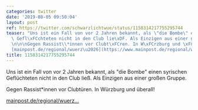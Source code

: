 ```yaml
---
categories: twitter
date: '2019-08-05 09:50:04'
layout: post
ref: https://twitter.com/schwarzlichtwue/status/1158314217755295744
teaser: "Uns ist ein Fall von vor 2 Jahren bekannt, als \"die Bombe\" einen syrischen\
  \ Gefl\xFCchteten nicht in den Club lie\xDF. Als Einzigen aus einer gro\xDFen Gruppe.\n\
  \n\n\nGegen Rassist\\*innen vor Clubt\xFCren. In W\xFCrzburg und \xFCberall!\n\n\
  [mainpost.de/regional/wuerz\u2026](https://www.mainpost.de/regional/wuerzburg/Hat-ein-Wuerzburger-Club-zwei-Dunkelhaeutige-abgewiesen;art735,10288850)"
title: 1158314217755295744
---
```

Uns ist ein Fall von vor 2 Jahren bekannt, als "die Bombe" einen syrischen Geflüchteten nicht in den Club ließ. Als Einzigen aus einer großen Gruppe.



Gegen Rassist\*innen vor Clubtüren. In Würzburg und überall!

[mainpost.de/regional/wuerz…](https://www.mainpost.de/regional/wuerzburg/Hat-ein-Wuerzburger-Club-zwei-Dunkelhaeutige-abgewiesen;art735,10288850)